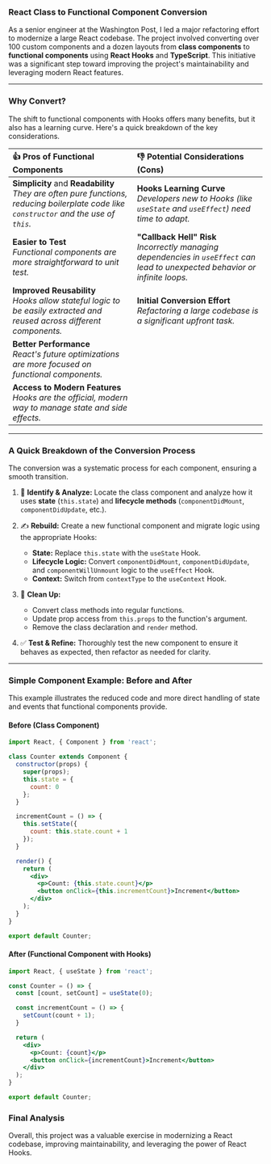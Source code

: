 ### React Class to Functional Component Conversion

As a senior engineer at the Washington Post, I led a major refactoring effort to modernize a large React codebase. The project involved converting over 100 custom components and a dozen layouts from **class components** to **functional components** using **React Hooks** and **TypeScript**. This initiative was a significant step toward improving the project's maintainability and leveraging modern React features.

-----

### Why Convert?

The shift to functional components with Hooks offers many benefits, but it also has a learning curve. Here's a quick breakdown of the key considerations.

| 👍 Pros of Functional Components | 👎 Potential Considerations (Cons) |
| :--- | :--- |
| **Simplicity** and **Readability** <br> *They are often pure functions, reducing boilerplate code like `constructor` and the use of `this`.* | **Hooks Learning Curve** <br>*Developers new to Hooks (like `useState` and `useEffect`) need time to adapt.* |
| **Easier to Test** <br>*Functional components are more straightforward to unit test.* | **"Callback Hell" Risk** <br>*Incorrectly managing dependencies in `useEffect` can lead to unexpected behavior or infinite loops.* |
| **Improved Reusability** <br>*Hooks allow stateful logic to be easily extracted and reused across different components.* | **Initial Conversion Effort** <br>*Refactoring a large codebase is a significant upfront task.* |
| **Better Performance** <br>*React's future optimizations are more focused on functional components.* | |
| **Access to Modern Features** <br>*Hooks are the official, modern way to manage state and side effects.* | |

-----

### A Quick Breakdown of the Conversion Process

The conversion was a systematic process for each component, ensuring a smooth transition.

1.  🔎 **Identify & Analyze:** Locate the class component and analyze how it uses **state** (`this.state`) and **lifecycle methods** (`componentDidMount`, `componentDidUpdate`, etc.).

2.  ✍️ **Rebuild:** Create a new functional component and migrate logic using the appropriate Hooks:

      * **State:** Replace `this.state` with the `useState` Hook.
      * **Lifecycle Logic:** Convert `componentDidMount`, `componentDidUpdate`, and `componentWillUnmount` logic to the `useEffect` Hook.
      * **Context:** Switch from `contextType` to the `useContext` Hook.

3.  🧹 **Clean Up:**

      * Convert class methods into regular functions.
      * Update prop access from `this.props` to the function's argument.
      * Remove the class declaration and `render` method.

4.  ✅ **Test & Refine:** Thoroughly test the new component to ensure it behaves as expected, then refactor as needed for clarity.

-----

### Simple Component Example: Before and After

This example illustrates the reduced code and more direct handling of state and events that functional components provide.

#### **Before** (Class Component)

```jsx
import React, { Component } from 'react';

class Counter extends Component {
  constructor(props) {
    super(props);
    this.state = {
      count: 0
    };
  }

  incrementCount = () => {
    this.setState({
      count: this.state.count + 1
    });
  }

  render() {
    return (
      <div>
        <p>Count: {this.state.count}</p>
        <button onClick={this.incrementCount}>Increment</button>
      </div>
    );
  }
}

export default Counter;
```

#### **After** (Functional Component with Hooks)

```jsx
import React, { useState } from 'react';

const Counter = () => {
  const [count, setCount] = useState(0);

  const incrementCount = () => {
    setCount(count + 1);
  }

  return (
    <div>
      <p>Count: {count}</p>
      <button onClick={incrementCount}>Increment</button>
    </div>
  );
}

export default Counter;
```

### Final Analysis

Overall, this project was a valuable exercise in modernizing a React codebase, improving maintainability, and leveraging the power of React Hooks.
